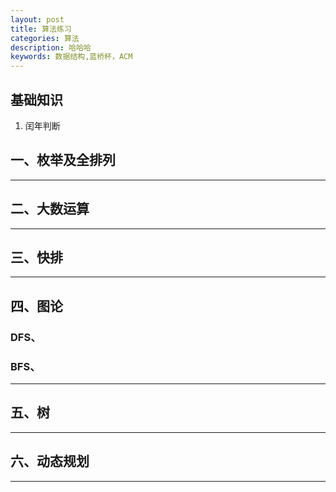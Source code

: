 ```yaml
---
layout: post
title: 算法练习
categories: 算法
description: 哈哈哈
keywords: 数据结构,蓝桥杯，ACM
---
```



## 基础知识

1. 闰年判断



## 一、枚举及全排列

---

## 二、大数运算

---

## 三、快排

---

## 四、图论

### DFS、


### BFS、

---

## 五、树

---

## 六、动态规划

---


